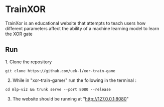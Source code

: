 <h1>TrainXOR</h1>
<p>TrainXor is an educational website that attempts to teach users how different parameters affect the ability of a machine learning model to learn the XOR gate</p>
<h2>Run</h2>
1. Clone the repository

```
git clone https://github.com/uek-1/xor-train-game

```

2. While in "xor-train-game/" run the following in the terminal :

```
cd mlp-viz && trunk serve --port 8080 --release

```

3. The website should be running at "http://127.0.0.1:8080"
